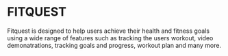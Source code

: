 # FITQUEST
Fitquest is designed to help users achieve their health  and fitness goals using a wide range of features such as tracking the users workout, video demonatrations, tracking goals and progress, workout plan and many more.
